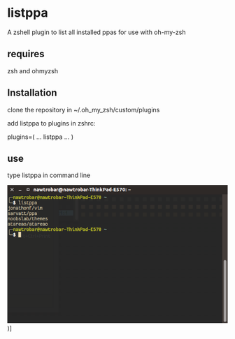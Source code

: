 # listppa

A zshell plugin to list all installed ppas for use with oh-my-zsh

## requires
zsh and ohmyzsh

## Installation
clone the repository in ~/.oh_my_zsh/custom/plugins

add listppa to plugins in zshrc:

plugins=(
	...
	listppa
	...
)

## use
type listppa in command line


![alt text](https://raw.githubusercontent.com/npreiber/listppa/master/example.png))]

